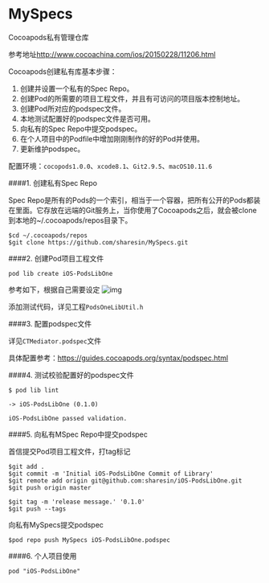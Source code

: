 # MySpecs
Cocoapods私有管理仓库

参考地址<http://www.cocoachina.com/ios/20150228/11206.html>

Cocoapods创建私有库基本步骤：

1. 创建并设置一个私有的Spec Repo。
2. 创建Pod的所需要的项目工程文件，并且有可访问的项目版本控制地址。
3. 创建Pod所对应的podspec文件。
4. 本地测试配置好的podspec文件是否可用。
5. 向私有的Spec Repo中提交podspec。
6. 在个人项目中的Podfile中增加刚刚制作的好的Pod并使用。
7. 更新维护podspec。

配置环境：`cocopods1.0.0`、`xcode8.1`、`Git2.9.5`、`macOS10.11.6`

####1. 创建私有Spec Repo

Spec Repo是所有的Pods的一个索引，相当于一个容器，把所有公开的Pods都装在里面。它存放在远端的Git服务上，当你使用了Cocoapods之后，就会被clone到本地的~/.cocoapods/repos目录下。
	
	$cd ~/.cocoapods/repos
	$git clone https://github.com/sharesin/MySpecs.git

####2. 创建Pod项目工程文件
	
	pod lib create iOS-PodsLibOne
	
参考如下，根据自己需要设定
![img](Snip20161115_1.png)

添加测试代码，详见工程`PodsOneLibUtil.h`

####3. 配置podspec文件

详见`CTMediator.podspec`文件

具体配置参考：<https://guides.cocoapods.org/syntax/podspec.html>
	
####4. 测试校验配置好的podspec文件

	$ pod lib lint 

 	-> iOS-PodsLibOne (0.1.0)
 	
	iOS-PodsLibOne passed validation.


####5. 向私有MSpec Repo中提交podspec

首信提交Pod项目工程文件，打tag标记
	
	$git add .
	$git commit -m 'Initial iOS-PodsLibOne Commit of Library'
	$git remote add origin git@github.com:sharesin/iOS-PodsLibOne.git
	$git push origin master
	
	$git tag -m 'release message.' '0.1.0'
	$git push --tags

向私有MySpecs提交podspec
	
	$pod repo push MySpecs iOS-PodsLibOne.podspec 
	
####6. 个人项目使用
	
	pod "iOS-PodsLibOne"

